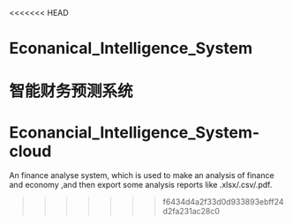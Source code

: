 <<<<<<< HEAD
# Econanical_Intelligence_System

智能财务预测系统
=======
# Econancial_Intelligence_System-cloud
An finance analyse system, which is used to make an analysis of finance and economy ,and then export some analysis reports like .xlsx/.csv/.pdf.
>>>>>>> f6434d4a2f33d0d933893ebff24d2fa231ac28c0
